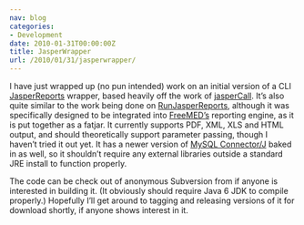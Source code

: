 ```yaml
---
nav: blog
categories:
- Development
date: 2010-01-31T00:00:00Z
title: JasperWrapper
url: /2010/01/31/jasperwrapper/
---
```


I have just wrapped up (no pun intended) work on an initial version of a CLI [JasperReports][1] wrapper, based heavily off the work of [jasperCall][2]. It’s also quite similar to the work being done on [RunJasperReports][3], although it was specifically designed to be integrated into [FreeMED’s][4] reporting engine, as it is put together as a fatjar. It currently supports PDF, XML, XLS and HTML output, and should theoretically support parameter passing, though I haven’t tried it out yet. It has a newer version of [MySQL Connector/J][5] baked in as well, so it shouldn’t require any external libraries outside a standard JRE install to function properly.

 [1]: http://jasperforge.org/projects/jasperreports
 [2]: http://jasperforge.org/plugins/project/project_home.php?group_id=97
 [3]: http://code.google.com/p/runjasperreports/
 [4]: http://freemedsoftware.org/
 [5]: http://www.mysql.com/products/connector/

The code can be check out of anonymous Subversion from  if anyone is interested in building it. (It obviously should require Java 6 JDK to compile properly.) Hopefully I’ll get around to tagging and releasing versions of it for download shortly, if anyone shows interest in it.
